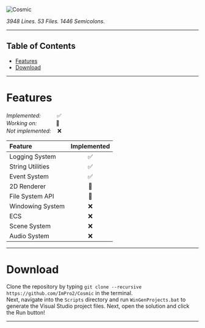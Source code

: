 ![Cosmic](/Branding/Logos/Logo.png)

_3948 Lines. 53 Files. 1446 Semicolons._

---

## Table of Contents

- [Features](#features)
- [Download](#download)

---

# Features

_Implemented:_ ㅤㅤㅤ✅\
_Working on:ㅤ_ ㅤ ㅤ 🔄\
_Not implemented:_ ㅤ❌

Feature            | Implemented
:------------------|:-----------:
Logging System     | ✅
String Utilities   | ✅
Event System       | ✅
2D Renderer        | 🔄
File System API    | 🔄
Windowing System   | ❌
ECS                | ❌
Scene System       | ❌
Audio System       | ❌

---

# Download

Clone the repository by typing `git clone --recursive https://github.com/ImPro2/Cosmic` in the terminal.\
Next, navigate into the `Scripts` directory and run `WinGenProjects.bat` to generate the Visual Studio project files. Next, open the solution and click the Run button!

---